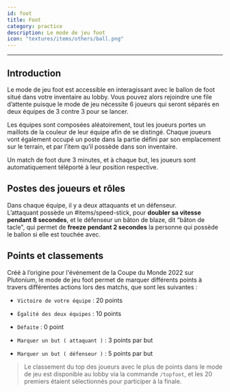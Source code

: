 ```yaml
---
id: foot
title: Foot
category: practice
description: Le mode de jeu foot 
icon: "textures/items/others/ball.png"
---
```

___

## Introduction

Le mode de jeu foot est accessible en interagissant avec le ballon de foot situé dans votre inventaire au lobby. Vous pouvez alors rejoindre une file d’attente puisque le mode de jeu nécessite 6 joueurs qui seront séparés en deux équipes de 3 contre 3 pour se lancer.

Les équipes sont composées aléatoirement, tout les joueurs portes un maillots de la couleur de leur équipe afin de se distingé. Chaque joueurs vont également occupé un poste dans la partie défini par son emplacement sur le terrain, et par l’item qu’il possède dans son inventaire.

Un match de foot dure 3 minutes, et à chaque but, les joueurs sont automatiquement téléporté à leur position respective.

## Postes des joueurs et rôles 

Dans chaque équipe, il y a deux attaquants et un défenseur.   
L’attaquant possède un #items/speed-stick, pour **doubler sa vitesse pendant 8 secondes**, et le défenseur un bâton de blaze, dit “bâton de tacle", qui permet de **freeze pendant 2 secondes** la personne qui possède le ballon si elle est touchée avec. 

## Points et classements 

Créé à l’origine pour l'événement de la Coupe du Monde 2022 sur Plutonium, le mode de jeu foot permet de marquer différents points à travers différentes actions lors des matchs, que sont les suivantes : 

- ``Victoire de votre équipe`` : 20 points
- ``Égalité des deux équipes`` : 10 points
- ``Défaite`` : 0 point

- ``Marquer un but ( attaquant )`` : 3 points par but
- ``Marquer un but ( défenseur )`` : 5 points par but

> Le classement du top des joueurs avec le plus de points dans le mode de jeu est disponible au lobby via la commande ``/topfoot``, et les 20 premiers étaient sélectionnés pour participer à la finale.


